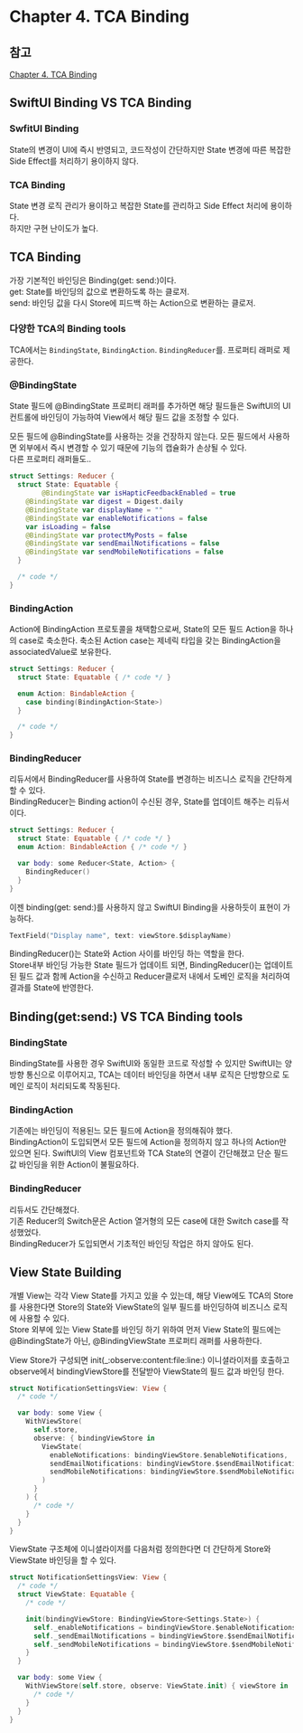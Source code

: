# Chapter 4. TCA Binding

## 참고
[Chapter 4. TCA Binding](https://axiomatic-fuschia-666.notion.site/Chapter-4-TCA-Binding-87f748b3f8fa41a08a9089d78aeb422c)

## SwiftUI Binding VS TCA Binding
### SwfitUI Binding
State의 변경이 UI에 즉시 반영되고, 코드작성이 간단하지만 State 변경에 따른 복잡한 Side Effect를 처리하기 용이하지 않다.   

### TCA Binding
State 변경 로직 관리가 용이하고 복잡한 State를 관리하고 Side Effect 처리에 용이하다.    
하지만 구현 난이도가 높다.   

## TCA Binding
가장 기본적인 바인딩은 Binding(get: send:)이다.   
get: State를 바인딩의 값으로 변환하도록 하는 클로저.   
send: 바인딩 값을 다시 Store에 피드백 하는 Action으로 변환하는 클로저.  

### 다양한 TCA의 Binding tools 
TCA에서는 `BindingState`, `BindingAction`. `BindingReducer`를.  프로퍼티 래퍼로 제공한다.    

### @BindingState
State 필드에 @BindingState 프로퍼티 래퍼를 추가하면 해당 필드들은 SwiftUI의 UI컨트롤에 바인딩이 가능하여 View에서 해당 필드 값을 조정할 수 있다.    

모든 필드에 @BindingState를 사용하는 것을 건장하지 않는다. 모든 필드에서 사용하면 외부에서 즉시 변경할 수 있기 때문에 기능의 캡슐화가 손상될 수 있다.  
다른 프로퍼티 래퍼들도..


```swift
struct Settings: Reducer {
  struct State: Equatable {
		@BindingState var isHapticFeedbackEnabled = true
    @BindingState var digest = Digest.daily
    @BindingState var displayName = ""
    @BindingState var enableNotifications = false
    var isLoading = false
    @BindingState var protectMyPosts = false
    @BindingState var sendEmailNotifications = false
    @BindingState var sendMobileNotifications = false
  }

  /* code */
}
```


### BindingAction
Action에 BindingAction 프로토콜을 채택함으로써, State의 모든 필드 Action을 하나의 case로 축소한다. 축소된 Action case는 제네릭 타입을 갖는 BindingAction을 associatedValue로 보유한다.    

```swift
struct Settings: Reducer {
  struct State: Equatable { /* code */ }

  enum Action: BindableAction {
    case binding(BindingAction<State>)
  }

  /* code */
}
```

### BindingReducer
리듀서에서 BindingReducer를 사용하여 State를 변경하는 비즈니스 로직을 간단하게 할 수 있다.  
BindingReducer는 Binding action이 수신된 경우, State를 업데이트 해주는 리듀서이다.

```swift
struct Settings: Reducer {
  struct State: Equatable { /* code */ }
  enum Action: BindableAction { /* code */ }

  var body: some Reducer<State, Action> {
    BindingReducer()
  }
}
```

이젠 binding(get: send:)를 사용하지 않고 SwiftUI Binding을 사용하듯이 표현이 가능하다.   

```swift
TextField("Display name", text: viewStore.$displayName)
```


BindingReducer()는 State와 Action 사이를 바인딩 하는 역할을 한다.    
Store내부 바인딩 가능한 State 필드가 업데이트 되면, BindingReducer()는 업데이트된 필드 값과 함께 Action을 수신하고 Reducer클로저 내에서 도베인 로직을 처리하여 결과를 State에 반영한다.    

## Binding(get:send:) VS TCA Binding tools

### BindingState
BindingState를 사용한 경우 SwiftUI와 동일한 코드로 작성할 수 있지만 SwiftUI는 양방향 통신으로 이루어지고, TCA는 데이터 바인딩을 하면서 내부 로직은 단방향으로 도메인 로직이 처리되도록 작동된다.   

### BindingAction
기존에는 바인딩이 적용된느 모든 필드에 Action을 정의해줘야 했다.   
BindingAction이 도입되면서 모든 필드에 Action을 정의하지 않고 하나의 Action만 있으면 된다.    SwiftUI의 View 컴포넌트와 TCA State의 연결이 간단해졌고 단순 필드 값 바인딩을 위한 Action이 불필요하다.   

### BindingReducer
리듀서도 간단해졌다.    
기존 Reducer의 Switch문은 Action 열거형의 모든 case에 대한 Switch case를 작성했었다.     
BindingReducer가 도입되면서 기초적인 바인딩 작업은 하지 않아도 된다.   

## View State Building

개별 View는 각각 View State를 가지고 있을 수 있는데, 해당 View에도 TCA의 Store를 사용한다면 Store의 State와 ViewState의 일부 필드를 바인딩하여  비즈니스 로직에 사용할 수 있다.   
Store 외부에 있는 View State를 바인딩 하기 위하여 먼저 View State의 필드에는 @BindingState가 아닌, @BindingViewState 프로퍼티 래퍼를 사용하한다.   


View Store가 구성되면 init(_:observe:content:file:line:) 이니셜라이저를 호출하고 observe에서 bindingViewStore를 전달받아 ViewState의 필드 값과 바인딩 한다.

```swift
struct NotificationSettingsView: View {
  /* code */

  var body: some View {
    WithViewStore(
      self.store,
      observe: { bindingViewStore in
        ViewState(
          enableNotifications: bindingViewStore.$enableNotifications,
          sendEmailNotifications: bindingViewStore.$sendEmailNotifications,
          sendMobileNotifications: bindingViewStore.$sendMobileNotifications
        )
      }
    ) {
      /* code */
    }
  }
}
```


ViewState 구조체에 이니셜라이저를 다음처럼 정의한다면 더 간단하게 Store와 ViewState 바인딩을 할 수 있다.


```swift
struct NotificationSettingsView: View {
  /* code */
  struct ViewState: Equatable {
    /* code */

    init(bindingViewStore: BindingViewStore<Settings.State>) {
      self._enableNotifications = bindingViewStore.$enableNotifications
      self._sendEmailNotifications = bindingViewStore.$sendEmailNotifications
      self._sendMobileNotifications = bindingViewStore.$sendMobileNotifications
    }
  }

  var body: some View {
    WithViewStore(self.store, observe: ViewState.init) { viewStore in
      /* code */
    }
  }
}
```